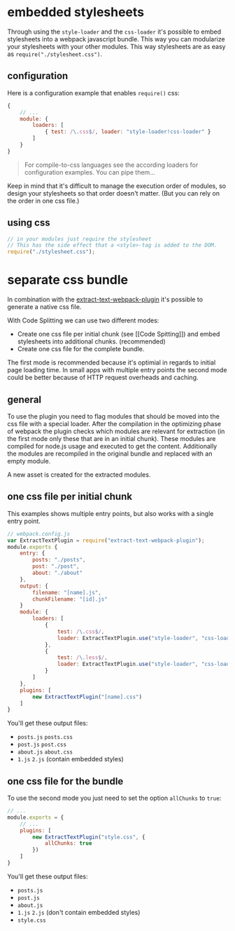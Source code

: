 # embedded stylesheets

Through using the `style-loader` and the `css-loader` it's possible to embed stylesheets into a webpack javascript bundle. This way you can modularize your stylesheets with your other modules. This way stylesheets are as easy as `require("./stylesheet.css")`.

## configuration

Here is a configuration example that enables `require()` css:

``` javascript
{
	// ...
	module: {
		loaders: [
			{ test: /\.css$/, loader: "style-loader!css-loader" }
		]
	}
}
```

> For compile-to-css languages see the according loaders for configuration examples. You can pipe them...

Keep in mind that it's difficult to manage the execution order of modules, so design your stylesheets so that order doesn't matter. (But you can rely on the order in one css file.)

## using css

``` javascript
// in your modules just require the stylesheet
// This has the side effect that a <style>-tag is added to the DOM.
require("./stylesheet.css");
```

# separate css bundle

In combination with the [extract-text-webpack-plugin](https://github.com/webpack/extract-text-webpack-plugin) it's possible to generate a native css file.

With Code Splitting we can use two different modes:

* Create one css file per initial chunk (see [[Code Spitting]]) and embed stylesheets into additional chunks. (recommended)
* Create one css file for the complete bundle.

The first mode is recommended because it's optimial in regards to initial page loading time. In small apps with multiple entry points the second mode could be better because of HTTP request overheads and caching.

## general

To use the plugin you need to flag modules that should be moved into the css file with a special loader. After the compilation in the optimizing phase of webpack the plugin checks which modules are relevant for extraction (in the first mode only these that are in an initial chunk). These modules are compiled for node.js usage and executed to get the content. Additionally the modules are recompiled in the original bundle and replaced with an empty module.

A new asset is created for the extracted modules.

## one css file per initial chunk

This examples shows multiple entry points, but also works with a single entry point.

``` javascript
// webpack.config.js
var ExtractTextPlugin = require("extract-text-webpack-plugin");
module.exports {
	entry: {
		posts: "./posts",
		post: "./post",
		about: "./about"
	},
	output: {
		filename: "[name].js",
		chunkFilename: "[id].js"
	}
	module: {
		loaders: [
			{
				test: /\.css$/,
				loader: ExtractTextPlugin.use("style-loader", "css-loader")
			},
			{
				test: /\.less$/,
				loader: ExtractTextPlugin.use("style-loader", "css-loader!less-loader")
			}
		]
	},
	plugins: [
		new ExtractTextPlugin("[name].css")
	]
}
```

You'll get these output files:

* `posts.js` `posts.css`
* `post.js` `post.css`
* `about.js` `about.css`
* `1.js` `2.js` (contain embedded styles)

## one css file for the bundle

To use the second mode you just need to set the option `allChunks` to `true`:

``` javascript
// ...
module.exports = {
	// ...
	plugins: [
		new ExtractTextPlugin("style.css", {
			allChunks: true
		})
	]
}
```

You'll get these output files:

* `posts.js`
* `post.js`
* `about.js`
* `1.js` `2.js` (don't contain embedded styles)
* `style.css`